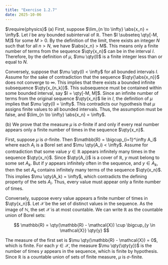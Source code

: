 ```yaml
---
title: "Exercise 1.2.7"
date: 2025-10-06
---
```

$\require{physics}$
(a) First, suppose $\lim_{n \to \infty} \abs{x_n} = \infty$. 
Let $I$ be any bounded subinterval of $\mathbb{R}$. 
Then $I \subseteq \qty[-M, M]$ for some $M > 0$. 
By the definition of the limit, there exists an integer $N$ such that for all $n > N$, we have $\abs{x_n} > M$. 
This means only a finite number of terms from the sequence $\qty{x_n}$ can be in the interval $I$. 
Therefore, by the definition of $\mu$, $\mu \qty(I)$ is a finite integer less than or equal to $N$. 

Conversely, suppose that $\mu \qty(I) < \infty$ for all bounded intervals $I$. 
Assume for the sake of contradiction that the sequence $\qty{\abs{x_n}}$ does not converge to $\infty$. 
This implies that there exists a bounded infinite subsequence $\qty{x_{n_k}}$.
This subsequence must be contained within some bounded interval, say $I = \qty[-M, M]$. 
Since an infinite number of terms from the original sequence $\qty{x_n}$ lie in $I$, the definition of $\mu$ implies that $\mu \qty(I) = \infty$. 
This contradicts our hypothesis that $\mu$ assigns finite values to all bounded intervals. 
Thus, the assumption must be false, and $\lim_{n \to \infty} \abs{x_n} = \infty$. 

(b) We prove that the measure $\mu$ is $\sigma$-finite if and only if every real number appears only a finite number of times in the sequence $\qty{x_n}$. 

First, suppose $\mu$ is $\sigma$-finite. 
Then $\mathbb{R} = \bigcup_{i=1}^\infty A_i$ where each $A_i$ is a Borel set and $\mu \qty(A_i) < \infty$. 
Assume for contradiction that some value $y \in \mathbb{R}$ appears infinitely many times in the sequence $\qty{x_n}$. 
Since $\qty{A_i}$ is a cover of $\mathbb{R}$, $y$ must belong to some set $A_k$. 
But if $y$ appears infinitely often in the sequence, and $y \in A_k$, then the set $A_k$ contains infinitely many terms of the sequence $\qty{x_n}$. 
This implies $\mu \qty(A_k) = \infty$, which contradicts the defining property of the sets $A_i$. 
Thus, every value must appear only a finite number of times. 

Conversely, suppose every value appears a finite number of times in $\qty{x_n}$. 
Let $\mathcal{X}$ be the set of distinct values in the sequence. 
As the image of $\mathbb{N}$, the set $\mathcal{X}$ is at most countable. 
We can write $\mathbb{R}$ as the countable union of Borel sets:

$$
  \mathbb{R} = \qty(\mathbb{R} - \mathcal{X}) \cup \bigcup_{y \in \mathcal{X}} \qty{y}
$$

The measure of the first set is $\mu \qty(\mathbb{R} - \mathcal{X}) = 0$, which is finite. 
For each $y \in \mathcal{X}$, the measure $\mu \qty(\qty{y})$ is the number of times $y$ appears in the sequence, which is finite by hypothesis. 
Since $\mathbb{R}$ is a countable union of sets of finite measure, $\mu$ is $\sigma$-finite. 

